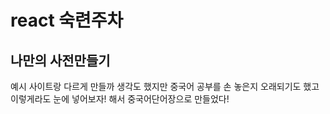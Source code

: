 # react 숙련주차
## 나만의 사전만들기

예시 사이트랑 다르게 만들까 생각도 했지만 
중국어 공부를 손 놓은지 오래되기도 했고 이렇게라도 눈에 넣어보자! 해서
중국어단어장으로 만들었다!